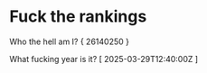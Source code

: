 # Fuck the rankings

Who the hell am I?
{ 26140250 }

What fucking year is it?
[ 2025-03-29T12:40:00Z ]
